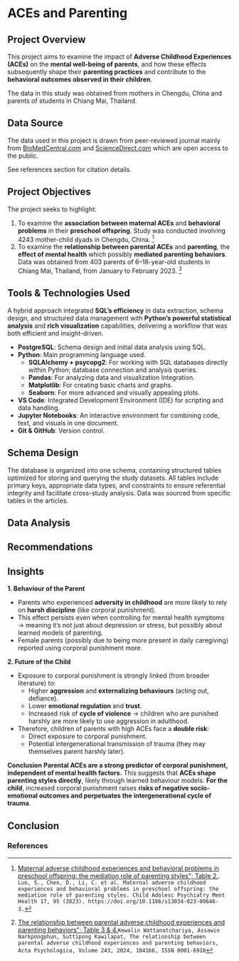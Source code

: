 # ACEs and Parenting

## Project Overview
This project aims to examine the impact of **Adverse Childhood Experiences (ACEs)** on the **mental well-being of parents**, and how these effects subsequently shape their **parenting practices** and contribute to the **behavioral outcomes observed in their children**.

The data in this study was obtained from mothers in Chengdu, China and parents of students in Chiang Mai, Thailand.

## Data Source
The data used in this project is drawn from peer-reviewed journal mainly from [BioMedCentral.com]([https://capmh.biomedcentral.com/) and [ScienceDirect.com](https://www.sciencedirect.com/) which are open access to the public. 

See references section for citation details.

## Project Objectives
The project seeks to highlight:
1. To examine the **association between maternal ACEs** and **behavioral problems** in their **preschool offspring**. Study was conducted involving 4243 mother-child dyads in Chengdu, China. [^1]
2. To examine the **relationship between parental ACEs** and **parenting**, the **effect of mental health** which possibly **mediated parenting behaviors**. Data was obtained from 403 parents of 6–18-year-old students in Chiang Mai, Thailand,
from January to February 2023. [^2]
   
## Tools & Technologies Used
A hybrid approach integrated **SQL’s efficiency** in data extraction, schema design, and structured data management with **Python’s powerful statistical analysis** and **rich visualization** capabilities, delivering a workflow that was both efficient and insight-driven.
- **PostgreSQL**: Schema design and initial data analysis using SQL.
- **Python**: Main programming language used.
  - **SQLAlchemy + psycopg2**: For working with SQL databases directly within Python; database connection and analysis queries.
  - **Pandas**: For analyzing data and visualization Integration.
  - **Matplotlib**: For creating basic charts and graphs.
  - **Seaborn**: For more advanced and visually appealing plots.
- **VS Code**: Integrated Development Environment (IDE) for scripting and data handling.
- **Jupyter Notebooks**: An interactive environment for combining code, text, and visuals in one document.
- **Git & GitHub**: Version control.

## Schema Design
The database is organized into one schema, containing structured tables optimized for storing and querying the study datasets. All tables include primary keys, appropriate data types, and constraints to ensure referential integrity and facilitate cross-study analysis. Data was sourced from specific tables in the articles.

## Data Analysis

## Recommendations

## **Insights**

**1. Behaviour of the Parent**
- Parents who experienced **adversity in childhood** are more likely to rely on **harsh discipline** (like corporal punishment).
- This effect persists even when controlling for mental health symptoms → meaning it’s not just about depression or stress, but possibly about learned models of parenting.
- Female parents (possibly due to being more present in daily caregiving) reported using corporal punishment more.

**2. Future of the Child**
- Exposure to corporal punishment is strongly linked (from broader literature) to:
  - Higher **aggression** and **externalizing behaviours** (acting out, defiance).
  - Lower **emotional regulation** and **trust**.
  - Increased risk of **cycle of violence** → children who are punished harshly are more likely to use aggression in adulthood.
- Therefore, children of parents with high ACEs face a **double risk**:
  - Direct exposure to corporal punishment.
  - Potential intergenerational transmission of trauma (they may themselves parent harshly later).

**Conclusion**
**Parental ACEs are a strong predictor of corporal punishment, independent of mental health factors.**
This suggests that **ACEs shape parenting styles directly**, likely through learned behaviour models.
**For the child**, increased corporal punishment raises **risks of negative socio-emotional outcomes and perpetuates the intergenerational cycle of trauma**.

## Conclusion

###  References

[^1]: [Maternal adverse childhood experiences and behavioral problems in preschool offspring: the mediation role of parenting styles"; Table 2.](https://capmh.biomedcentral.com/articles/10.1186/s13034-023-00646-3). ```Luo, S., Chen, D., Li, C. et al. Maternal adverse childhood experiences and behavioral problems in preschool offspring: the mediation role of parenting styles. Child Adolesc Psychiatry Ment Health 17, 95 (2023). https://doi.org/10.1186/s13034-023-00646-3.```

[^2]: [The relationship between parental adverse childhood experiences and parenting behaviors"; Table 3 & 4.](https://www.sciencedirect.com/science/article/pii/S000169182400043X)```Kewalin Wattanatchariya, Assawin Narkpongphun, Suttipong Kawilapat,
The relationship between parental adverse childhood experiences and parenting behaviors,
Acta Psychologica,
Volume 243,
2024,
104166,
ISSN 0001-6918```
